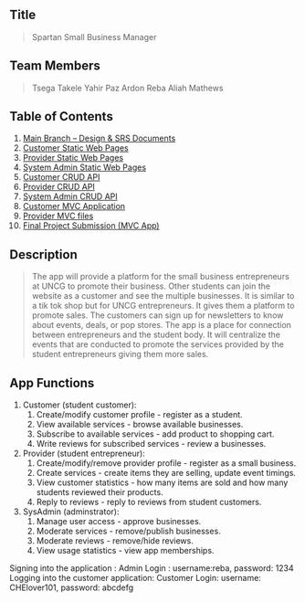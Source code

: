 
## Title
> Spartan Small Business Manager

## Team Members
> Tsega Takele
> Yahir Paz Ardon
> Reba Aliah Mathews

## Table of Contents

1. [Main Branch – Design & SRS Documents](https://github.com/raliahm/SpartanSmallBusinessManager/tree/main)
2. [Customer Static Web Pages](https://github.com/raliahm/SpartanSmallBusinessManager/tree/tsega_takele)
3. [Provider Static Web Pages](https://github.com/raliahm/SpartanSmallBusinessManager/tree/yahir_paz)
4. [System Admin Static Web Pages](https://github.com/raliahm/SpartanSmallBusinessManager/tree/admin-profile)
5. [Customer CRUD API](https://github.com/raliahm/SpartanSmallBusinessManager/tree/Customer_crud_api)
6. [Provider CRUD API](https://github.com/raliahm/SpartanSmallBusinessManager/tree/Provider_CRUP_API)
7. [System Admin CRUD API](https://github.com/raliahm/SpartanSmallBusinessManager/tree/reba-mathews)
8. [Customer MVC Application](https://github.com/raliahm/SpartanSmallBusinessManager/tree/customer_mvc_app)
9. [Provider MVC files](https://github.com/raliahm/SpartanSmallBusinessManager/tree/provider_mvc_app)
10. [Final Project Submission (MVC App)](https://github.com/raliahm/SpartanSmallBusinessManager/tree/final_mvc_app)


## Description 
> The app will provide a platform for the small business entrepreneurs at UNCG to promote their business. Other students can join the website as a
> customer and see the multiple businesses. It is similar to a tik tok shop but for UNCG entrepreneurs. It gives them a platform to promote sales.
> The customers can sign up for newsletters to know about events, deals, or pop stores.
> The app is a place for connection between entrepreneurs and the student body. It will centralize the events that are conducted to promote the services provided
> by the student entrepreneurs giving them more sales. 

## App Functions
1. Customer (student customer):
    1. Create/modify customer profile - register as a student.
    2. View available services - browse available businesses.
    3. Subscribe to available services - add product to shopping cart.
    4. Write reviews for subscribed services - review a businesses.
2. Provider (student entrepreneur):
    1. Create/modify/remove provider profile - register as a small business.
    2. Create services - create items they are selling, update event timings.
    3. View customer statistics - how many items are sold and how many students reviewed their products.
    4. Reply to reviews - reply to reviews from student customers.
3. SysAdmin (adminstrator):
    1. Manage user access - approve businesses.
    2. Moderate services - remove/publish businesses.
    3. Moderate reviews - remove/hide reviews.
    4. View usage statistics - view app memberships.
  
Signing into the application :
Admin Login : username:reba, password: 1234
Logging into the customer application:
Customer Login: username: CHElover101, password: abcdefg

